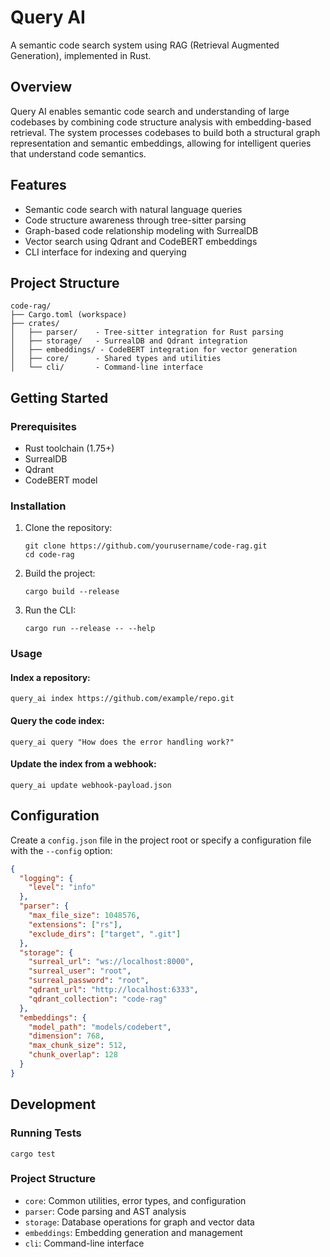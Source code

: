 # Query AI

A semantic code search system using RAG (Retrieval Augmented Generation), implemented in Rust.

## Overview

Query AI enables semantic code search and understanding of large codebases by combining code structure analysis with embedding-based retrieval. The system processes codebases to build both a structural graph representation and semantic embeddings, allowing for intelligent queries that understand code semantics.

## Features

- Semantic code search with natural language queries
- Code structure awareness through tree-sitter parsing
- Graph-based code relationship modeling with SurrealDB
- Vector search using Qdrant and CodeBERT embeddings
- CLI interface for indexing and querying

## Project Structure

```
code-rag/
├── Cargo.toml (workspace)
├── crates/
│   ├── parser/    - Tree-sitter integration for Rust parsing
│   ├── storage/   - SurrealDB and Qdrant integration
│   ├── embeddings/ - CodeBERT integration for vector generation
│   ├── core/      - Shared types and utilities
│   └── cli/       - Command-line interface
```

## Getting Started

### Prerequisites

- Rust toolchain (1.75+)
- SurrealDB
- Qdrant
- CodeBERT model

### Installation

1. Clone the repository:
   ```
   git clone https://github.com/yourusername/code-rag.git
   cd code-rag
   ```

2. Build the project:
   ```
   cargo build --release
   ```

3. Run the CLI:
   ```
   cargo run --release -- --help
   ```

### Usage

#### Index a repository:

```
query_ai index https://github.com/example/repo.git
```

#### Query the code index:

```
query_ai query "How does the error handling work?"
```

#### Update the index from a webhook:

```
query_ai update webhook-payload.json
```

## Configuration

Create a `config.json` file in the project root or specify a configuration file with the `--config` option:

```json
{
  "logging": {
    "level": "info"
  },
  "parser": {
    "max_file_size": 1048576,
    "extensions": ["rs"],
    "exclude_dirs": ["target", ".git"]
  },
  "storage": {
    "surreal_url": "ws://localhost:8000",
    "surreal_user": "root",
    "surreal_password": "root",
    "qdrant_url": "http://localhost:6333",
    "qdrant_collection": "code-rag"
  },
  "embeddings": {
    "model_path": "models/codebert",
    "dimension": 768,
    "max_chunk_size": 512,
    "chunk_overlap": 128
  }
}
```

## Development

### Running Tests

```
cargo test
```

### Project Structure

- `core`: Common utilities, error types, and configuration
- `parser`: Code parsing and AST analysis
- `storage`: Database operations for graph and vector data
- `embeddings`: Embedding generation and management
- `cli`: Command-line interface
